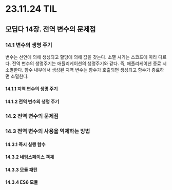 # 23.11.24 TIL

## 모딥다 14장. 전역 변수의 문제점

### 14.1 변수의 생명 주기

변수는 선언에 의해 생성되고 할당에 의해 값을 갖는다. 소멸 시기는 스코프에 따라 다르다.
전역 변수의 생명주기는 애플리케이션의 생명주기와 같다. 즉, 애플리케이션 종료 시 소멸한다.
함수 내부에서 생성된 지역 변수는 함수가 호출되면 생성되고 함수가 종료하면 소멸한다.

#### 14.1.1 지역 변수의 생명 주기

#### 14.1.2 전역 변수의 생명 주기

### 14.2 전역 변수의 문제점

### 14.3 전역 변수의 사용을 억제하는 방법

#### 14.3.1 즉시 실행 함수

#### 14.3.2 네임스페이스 객체

#### 14.3.3 모듈 패턴

#### 14.3.4 ES6 모듈
